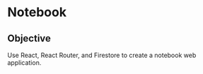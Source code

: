 # Notebook

## Objective
Use React, React Router, and Firestore to create a notebook web application. 
